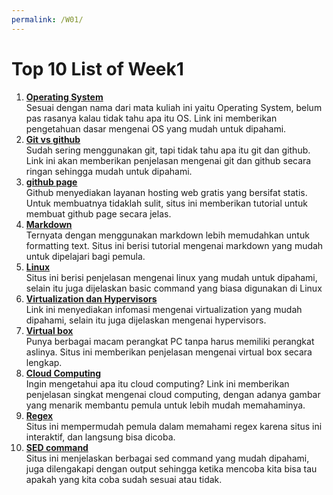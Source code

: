 ```yaml
---
permalink: /W01/
---
```


# Top 10 List of Week1

1. [**Operating System**](https://www.youtube.com/watch?v=vBURTt97EkA)<br>
Sesuai dengan nama dari mata kuliah ini yaitu Operating System, belum pas rasanya kalau tidak tahu apa itu OS. Link ini memberikan pengetahuan dasar mengenai OS yang mudah untuk dipahami.
2. [**Git vs github**](https://www.youtube.com/watch?v=wpISo9TNjfU)<br>
Sudah sering menggunakan git, tapi tidak tahu apa itu git dan github. Link ini akan memberikan penjelasan mengenai git dan github secara ringan sehingga mudah untuk dipahami.
3. [**github page**](https://docs.github.com/en/github/working-with-github-pages/creating-a-github-pages-site)<br>
Github menyediakan layanan hosting web gratis yang bersifat statis. Untuk membuatnya tidaklah sulit, situs ini memberikan tutorial untuk membuat github page secara jelas.
4. [**Markdown**](https://www.petanikode.com/markdown-pemula/)<br>
Ternyata dengan menggunakan markdown lebih memudahkan untuk formatting text. Situs ini berisi tutorial mengenai markdown yang mudah untuk dipelajari bagi pemula.
5. [**Linux**](https://dev.to/ishandeveloper/intro-to-linux-for-beginners-g6l)<br>
Situs ini berisi penjelasan mengenai linux yang mudah untuk dipahami, selain itu juga dijelaskan  basic command yang biasa digunakan di Linux
6. [**Virtualization dan Hypervisors**](https://www.youtube.com/watch?v=FZR0rG3HKIk)<br>
Link ini menyediakan infomasi mengenai virtualization yang mudah dipahami, selain itu juga dijelaskan mengenai hypervisors.
7. [**Virtual box**](https://jagongoding.com/others/apa-itu-virtual-box/)<br>
Punya berbagai macam perangkat PC tanpa harus memiliki perangkat aslinya. Situs ini memberikan penjelasan mengenai virtual box secara lengkap.
8. [**Cloud Computing**](https://www.youtube.com/watch?v=M988_fsOSWo)<br>
Ingin mengetahui apa itu cloud computing? Link ini memberikan penjelasan singkat mengenai cloud computing, dengan adanya gambar yang menarik membantu pemula untuk lebih mudah memahaminya.
9.  [**Regex**](https://regexone.com/)<br>
Situs ini mempermudah pemula dalam memahami regex karena situs ini interaktif, dan langsung bisa dicoba.
10. [**SED command**](https://www.geeksforgeeks.org/sed-command-in-linux-unix-with-examples/)<br>
Situs ini menjelaskan berbagai sed command yang mudah dipahami, juga dilengakapi dengan output sehingga ketika mencoba kita bisa tau apakah yang kita coba sudah sesuai atau tidak.